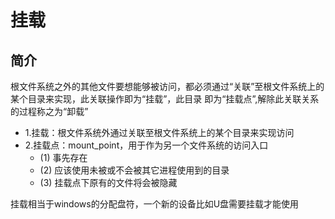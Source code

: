 # 挂载

## 简介

根文件系统之外的其他文件要想能够被访问，都必须通过“关联”至根文件系统上的某个目录来实现，此关联操作即为“挂载”，此目录
即为“挂载点”,解除此关联关系的过程称之为“卸载”

* 1.挂载：根文件系统外通过关联至根文件系统上的某个目录来实现访问
* 2.挂载点：mount_point，用于作为另一个文件系统的访问入口
    * (1) 事先存在
    * (2) 应该使用未被或不会被其它进程使用到的目录
    * (3) 挂载点下原有的文件将会被隐藏

挂载相当于windows的分配盘符，一个新的设备比如U盘需要挂载才能使用